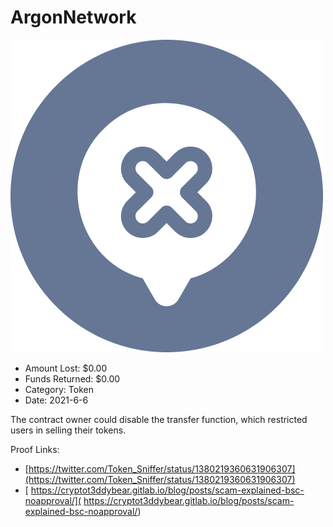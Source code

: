 # ArgonNetwork
![ArgonNetwork](/rektimages/ArgonNetwork.png)
- Amount Lost: $0.00
- Funds Returned: $0.00
- Category: Token
- Date: 2021-6-6

The contract owner could disable the transfer function, which restricted users in selling their tokens.


Proof Links:
- [https://twitter.com/Token_Sniffer/status/1380219360631906307](https://twitter.com/Token_Sniffer/status/1380219360631906307)
- [ https://cryptot3ddybear.gitlab.io/blog/posts/scam-explained-bsc-noapproval/]( https://cryptot3ddybear.gitlab.io/blog/posts/scam-explained-bsc-noapproval/)


